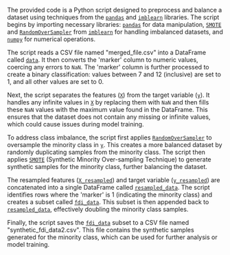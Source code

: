 The provided code is a Python script designed to preprocess and balance a dataset using techniques from the [`pandas`](command:_github.copilot.openSymbolFromReferences?%5B%22%22%2C%5B%7B%22uri%22%3A%7B%22scheme%22%3A%22file%22%2C%22authority%22%3A%22%22%2C%22path%22%3A%22%2Fd%3A%2FDU%2FSem%20-%20%24%2FData%2Ffiles%2FRMT_data_gen.py%22%2C%22query%22%3A%22%22%2C%22fragment%22%3A%22%22%7D%2C%22pos%22%3A%7B%22line%22%3A0%2C%22character%22%3A7%7D%7D%5D%2C%2210e1c4d4-7623-4cf2-920f-ee5a0e9450e8%22%5D "Go to definition") and [`imblearn`](command:_github.copilot.openSymbolFromReferences?%5B%22%22%2C%5B%7B%22uri%22%3A%7B%22scheme%22%3A%22file%22%2C%22authority%22%3A%22%22%2C%22path%22%3A%22%2Fd%3A%2FDU%2FSem%20-%20%24%2FData%2Ffiles%2FRMT_data_gen.py%22%2C%22query%22%3A%22%22%2C%22fragment%22%3A%22%22%7D%2C%22pos%22%3A%7B%22line%22%3A1%2C%22character%22%3A5%7D%7D%5D%2C%2210e1c4d4-7623-4cf2-920f-ee5a0e9450e8%22%5D "Go to definition") libraries. The script begins by importing necessary libraries: [`pandas`](command:_github.copilot.openSymbolFromReferences?%5B%22%22%2C%5B%7B%22uri%22%3A%7B%22scheme%22%3A%22file%22%2C%22authority%22%3A%22%22%2C%22path%22%3A%22%2Fd%3A%2FDU%2FSem%20-%20%24%2FData%2Ffiles%2FRMT_data_gen.py%22%2C%22query%22%3A%22%22%2C%22fragment%22%3A%22%22%7D%2C%22pos%22%3A%7B%22line%22%3A0%2C%22character%22%3A7%7D%7D%5D%2C%2210e1c4d4-7623-4cf2-920f-ee5a0e9450e8%22%5D "Go to definition") for data manipulation, [`SMOTE`](command:_github.copilot.openSymbolFromReferences?%5B%22%22%2C%5B%7B%22uri%22%3A%7B%22scheme%22%3A%22file%22%2C%22authority%22%3A%22%22%2C%22path%22%3A%22%2Fd%3A%2FDU%2FSem%20-%20%24%2FData%2Ffiles%2FRMT_data_gen.py%22%2C%22query%22%3A%22%22%2C%22fragment%22%3A%22%22%7D%2C%22pos%22%3A%7B%22line%22%3A1%2C%22character%22%3A35%7D%7D%5D%2C%2210e1c4d4-7623-4cf2-920f-ee5a0e9450e8%22%5D "Go to definition") and [`RandomOverSampler`](command:_github.copilot.openSymbolFromReferences?%5B%22%22%2C%5B%7B%22uri%22%3A%7B%22scheme%22%3A%22file%22%2C%22authority%22%3A%22%22%2C%22path%22%3A%22%2Fd%3A%2FDU%2FSem%20-%20%24%2FData%2Ffiles%2FRMT_data_gen.py%22%2C%22query%22%3A%22%22%2C%22fragment%22%3A%22%22%7D%2C%22pos%22%3A%7B%22line%22%3A1%2C%22character%22%3A42%7D%7D%5D%2C%2210e1c4d4-7623-4cf2-920f-ee5a0e9450e8%22%5D "Go to definition") from [`imblearn`](command:_github.copilot.openSymbolFromReferences?%5B%22%22%2C%5B%7B%22uri%22%3A%7B%22scheme%22%3A%22file%22%2C%22authority%22%3A%22%22%2C%22path%22%3A%22%2Fd%3A%2FDU%2FSem%20-%20%24%2FData%2Ffiles%2FRMT_data_gen.py%22%2C%22query%22%3A%22%22%2C%22fragment%22%3A%22%22%7D%2C%22pos%22%3A%7B%22line%22%3A1%2C%22character%22%3A5%7D%7D%5D%2C%2210e1c4d4-7623-4cf2-920f-ee5a0e9450e8%22%5D "Go to definition") for handling imbalanced datasets, and [`numpy`](command:_github.copilot.openSymbolFromReferences?%5B%22%22%2C%5B%7B%22uri%22%3A%7B%22scheme%22%3A%22file%22%2C%22authority%22%3A%22%22%2C%22path%22%3A%22%2Fd%3A%2FDU%2FSem%20-%20%24%2FData%2Ffiles%2FRMT_data_gen.py%22%2C%22query%22%3A%22%22%2C%22fragment%22%3A%22%22%7D%2C%22pos%22%3A%7B%22line%22%3A2%2C%22character%22%3A7%7D%7D%5D%2C%2210e1c4d4-7623-4cf2-920f-ee5a0e9450e8%22%5D "Go to definition") for numerical operations.

The script reads a CSV file named "merged_file.csv" into a DataFrame called [`data`](command:_github.copilot.openSymbolFromReferences?%5B%22%22%2C%5B%7B%22uri%22%3A%7B%22scheme%22%3A%22file%22%2C%22authority%22%3A%22%22%2C%22path%22%3A%22%2Fd%3A%2FDU%2FSem%20-%20%24%2FData%2Ffiles%2FRMT_data_gen.py%22%2C%22query%22%3A%22%22%2C%22fragment%22%3A%22%22%7D%2C%22pos%22%3A%7B%22line%22%3A4%2C%22character%22%3A0%7D%7D%5D%2C%2210e1c4d4-7623-4cf2-920f-ee5a0e9450e8%22%5D "Go to definition"). It then converts the 'marker' column to numeric values, coercing any errors to `NaN`. The 'marker' column is further processed to create a binary classification: values between 7 and 12 (inclusive) are set to 1, and all other values are set to 0.

Next, the script separates the features ([`X`](command:_github.copilot.openSymbolFromReferences?%5B%22%22%2C%5B%7B%22uri%22%3A%7B%22scheme%22%3A%22file%22%2C%22authority%22%3A%22%22%2C%22path%22%3A%22%2Fd%3A%2FDU%2FSem%20-%20%24%2FData%2Ffiles%2FRMT_data_gen.py%22%2C%22query%22%3A%22%22%2C%22fragment%22%3A%22%22%7D%2C%22pos%22%3A%7B%22line%22%3A8%2C%22character%22%3A0%7D%7D%5D%2C%2210e1c4d4-7623-4cf2-920f-ee5a0e9450e8%22%5D "Go to definition")) from the target variable ([`y`](command:_github.copilot.openSymbolFromReferences?%5B%22%22%2C%5B%7B%22uri%22%3A%7B%22scheme%22%3A%22file%22%2C%22authority%22%3A%22%22%2C%22path%22%3A%22%2Fd%3A%2FDU%2FSem%20-%20%24%2FData%2Ffiles%2FRMT_data_gen.py%22%2C%22query%22%3A%22%22%2C%22fragment%22%3A%22%22%7D%2C%22pos%22%3A%7B%22line%22%3A12%2C%22character%22%3A0%7D%7D%5D%2C%2210e1c4d4-7623-4cf2-920f-ee5a0e9450e8%22%5D "Go to definition")). It handles any infinite values in [`X`](command:_github.copilot.openSymbolFromReferences?%5B%22%22%2C%5B%7B%22uri%22%3A%7B%22scheme%22%3A%22file%22%2C%22authority%22%3A%22%22%2C%22path%22%3A%22%2Fd%3A%2FDU%2FSem%20-%20%24%2FData%2Ffiles%2FRMT_data_gen.py%22%2C%22query%22%3A%22%22%2C%22fragment%22%3A%22%22%7D%2C%22pos%22%3A%7B%22line%22%3A8%2C%22character%22%3A0%7D%7D%5D%2C%2210e1c4d4-7623-4cf2-920f-ee5a0e9450e8%22%5D "Go to definition") by replacing them with `NaN` and then fills these `NaN` values with the maximum value found in the DataFrame. This ensures that the dataset does not contain any missing or infinite values, which could cause issues during model training.

To address class imbalance, the script first applies [`RandomOverSampler`](command:_github.copilot.openSymbolFromReferences?%5B%22%22%2C%5B%7B%22uri%22%3A%7B%22scheme%22%3A%22file%22%2C%22authority%22%3A%22%22%2C%22path%22%3A%22%2Fd%3A%2FDU%2FSem%20-%20%24%2FData%2Ffiles%2FRMT_data_gen.py%22%2C%22query%22%3A%22%22%2C%22fragment%22%3A%22%22%7D%2C%22pos%22%3A%7B%22line%22%3A1%2C%22character%22%3A42%7D%7D%5D%2C%2210e1c4d4-7623-4cf2-920f-ee5a0e9450e8%22%5D "Go to definition") to oversample the minority class in [`y`](command:_github.copilot.openSymbolFromReferences?%5B%22%22%2C%5B%7B%22uri%22%3A%7B%22scheme%22%3A%22file%22%2C%22authority%22%3A%22%22%2C%22path%22%3A%22%2Fd%3A%2FDU%2FSem%20-%20%24%2FData%2Ffiles%2FRMT_data_gen.py%22%2C%22query%22%3A%22%22%2C%22fragment%22%3A%22%22%7D%2C%22pos%22%3A%7B%22line%22%3A12%2C%22character%22%3A0%7D%7D%5D%2C%2210e1c4d4-7623-4cf2-920f-ee5a0e9450e8%22%5D "Go to definition"). This creates a more balanced dataset by randomly duplicating samples from the minority class. The script then applies [`SMOTE`](command:_github.copilot.openSymbolFromReferences?%5B%22%22%2C%5B%7B%22uri%22%3A%7B%22scheme%22%3A%22file%22%2C%22authority%22%3A%22%22%2C%22path%22%3A%22%2Fd%3A%2FDU%2FSem%20-%20%24%2FData%2Ffiles%2FRMT_data_gen.py%22%2C%22query%22%3A%22%22%2C%22fragment%22%3A%22%22%7D%2C%22pos%22%3A%7B%22line%22%3A1%2C%22character%22%3A35%7D%7D%5D%2C%2210e1c4d4-7623-4cf2-920f-ee5a0e9450e8%22%5D "Go to definition") (Synthetic Minority Over-sampling Technique) to generate synthetic samples for the minority class, further balancing the dataset.

The resampled features ([`X_resampled`](command:_github.copilot.openSymbolFromReferences?%5B%22%22%2C%5B%7B%22uri%22%3A%7B%22scheme%22%3A%22file%22%2C%22authority%22%3A%22%22%2C%22path%22%3A%22%2Fd%3A%2FDU%2FSem%20-%20%24%2FData%2Ffiles%2FRMT_data_gen.py%22%2C%22query%22%3A%22%22%2C%22fragment%22%3A%22%22%7D%2C%22pos%22%3A%7B%22line%22%3A15%2C%22character%22%3A0%7D%7D%5D%2C%2210e1c4d4-7623-4cf2-920f-ee5a0e9450e8%22%5D "Go to definition")) and target variable ([`y_resampled`](command:_github.copilot.openSymbolFromReferences?%5B%22%22%2C%5B%7B%22uri%22%3A%7B%22scheme%22%3A%22file%22%2C%22authority%22%3A%22%22%2C%22path%22%3A%22%2Fd%3A%2FDU%2FSem%20-%20%24%2FData%2Ffiles%2FRMT_data_gen.py%22%2C%22query%22%3A%22%22%2C%22fragment%22%3A%22%22%7D%2C%22pos%22%3A%7B%22line%22%3A15%2C%22character%22%3A13%7D%7D%5D%2C%2210e1c4d4-7623-4cf2-920f-ee5a0e9450e8%22%5D "Go to definition")) are concatenated into a single DataFrame called [`resampled_data`](command:_github.copilot.openSymbolFromReferences?%5B%22%22%2C%5B%7B%22uri%22%3A%7B%22scheme%22%3A%22file%22%2C%22authority%22%3A%22%22%2C%22path%22%3A%22%2Fd%3A%2FDU%2FSem%20-%20%24%2FData%2Ffiles%2FRMT_data_gen.py%22%2C%22query%22%3A%22%22%2C%22fragment%22%3A%22%22%7D%2C%22pos%22%3A%7B%22line%22%3A23%2C%22character%22%3A0%7D%7D%5D%2C%2210e1c4d4-7623-4cf2-920f-ee5a0e9450e8%22%5D "Go to definition"). The script identifies rows where the 'marker' is 1 (indicating the minority class) and creates a subset called [`fdi_data`](command:_github.copilot.openSymbolFromReferences?%5B%22%22%2C%5B%7B%22uri%22%3A%7B%22scheme%22%3A%22file%22%2C%22authority%22%3A%22%22%2C%22path%22%3A%22%2Fd%3A%2FDU%2FSem%20-%20%24%2FData%2Ffiles%2FRMT_data_gen.py%22%2C%22query%22%3A%22%22%2C%22fragment%22%3A%22%22%7D%2C%22pos%22%3A%7B%22line%22%3A26%2C%22character%22%3A0%7D%7D%5D%2C%2210e1c4d4-7623-4cf2-920f-ee5a0e9450e8%22%5D "Go to definition"). This subset is then appended back to [`resampled_data`](command:_github.copilot.openSymbolFromReferences?%5B%22%22%2C%5B%7B%22uri%22%3A%7B%22scheme%22%3A%22file%22%2C%22authority%22%3A%22%22%2C%22path%22%3A%22%2Fd%3A%2FDU%2FSem%20-%20%24%2FData%2Ffiles%2FRMT_data_gen.py%22%2C%22query%22%3A%22%22%2C%22fragment%22%3A%22%22%7D%2C%22pos%22%3A%7B%22line%22%3A23%2C%22character%22%3A0%7D%7D%5D%2C%2210e1c4d4-7623-4cf2-920f-ee5a0e9450e8%22%5D "Go to definition"), effectively doubling the minority class samples.

Finally, the script saves the [`fdi_data`](command:_github.copilot.openSymbolFromReferences?%5B%22%22%2C%5B%7B%22uri%22%3A%7B%22scheme%22%3A%22file%22%2C%22authority%22%3A%22%22%2C%22path%22%3A%22%2Fd%3A%2FDU%2FSem%20-%20%24%2FData%2Ffiles%2FRMT_data_gen.py%22%2C%22query%22%3A%22%22%2C%22fragment%22%3A%22%22%7D%2C%22pos%22%3A%7B%22line%22%3A26%2C%22character%22%3A0%7D%7D%5D%2C%2210e1c4d4-7623-4cf2-920f-ee5a0e9450e8%22%5D "Go to definition") subset to a CSV file named "synthetic_fdi_data2.csv". This file contains the synthetic samples generated for the minority class, which can be used for further analysis or model training.

